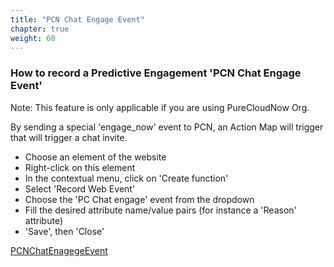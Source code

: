 ```yaml
---
title: "PCN Chat Engage Event"
chapter: true
weight: 60
---
```



### How to record a Predictive Engagement 'PCN Chat Engage Event'

Note: This feature is only applicable if you are using PureCloudNow Org.

By sending a special 'engage_now' event to PCN, an Action Map will trigger that will trigger a chat invite.

- Choose an element of the website
- Right-click on this element
- In the contextual menu, click on 'Create function'
- Select 'Record Web Event'
- Choose the 'PC Chat engage' event from the dropdown
- Fill the desired attribute name/value pairs (for instance a 'Reason' attribute)
- 'Save', then 'Close'

[PCNChatEnagegeEvent](https://youtu.be/XW8yANQ01L8)
